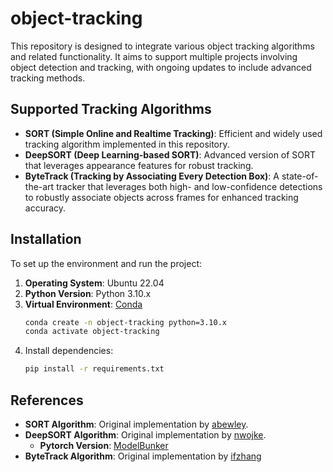 # object-tracking
This repository is designed to integrate various object tracking algorithms and related functionality. 
It aims to support multiple projects involving object detection and tracking, 
with ongoing updates to include advanced tracking methods.

## Supported Tracking Algorithms
- **SORT (Simple Online and Realtime Tracking)**: Efficient and widely used tracking algorithm implemented in this repository.
- **DeepSORT (Deep Learning-based SORT)**: Advanced version of SORT that leverages appearance features for robust tracking.
- **ByteTrack (Tracking by Associating Every Detection Box)**: A state-of-the-art tracker that leverages both high- and low-confidence detections to robustly associate objects across frames for enhanced tracking accuracy.

## Installation

To set up the environment and run the project:
1. **Operating System**: Ubuntu 22.04
2. **Python Version**: Python 3.10.x
3. **Virtual Environment**: [Conda](https://docs.conda.io/en/latest/)
    ```bash
    conda create -n object-tracking python=3.10.x
    conda activate object-tracking
    ```
4. Install dependencies:
    ```bash
    pip install -r requirements.txt
    ```

## References
- **SORT Algorithm**: Original implementation by [abewley](https://github.com/abewley/sort).
- **DeepSORT Algorithm**: Original implementation by [nwojke](https://github.com/nwojke/deep_sort).
  - **Pytorch Version**: [ModelBunker](https://github.com/ModelBunker/Deep-SORT-PyTorch)
- **ByteTrack Algorithm**: Original implementation by [ifzhang](https://github.com/ifzhang/ByteTrack)